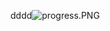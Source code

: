 dddd![progress.PNG](https://docs-api-qa.cloudlabs.ai/repos/raw.githubusercontent.com/Rabin-spektra/Zlatan-Project/main/labguide-zlatan-01/images/progress.PNG?token=8b2t1Sg45N8JBe8QNwBlyhJq)